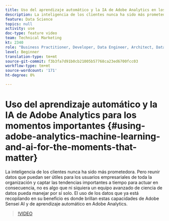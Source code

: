 ```yaml
---
title: Uso del aprendizaje automático y la IA de Adobe Analytics en los momentos importantes
description: La inteligencia de los clientes nunca ha sido más prometedora. Pero reunir datos que puedan ser útiles para los usuarios empresariales de toda la organización y captar las tendencias importantes a tiempo para actuar en consecuencia, no es algo que ni siquiera un equipo avanzado de ciencia de datos pueda manejar por sí solo. El uso de los datos que ya está recopilando en su beneficio es donde brillan estas capacidades de Adobe Sensei AI y de aprendizaje automático en Adobe Analytics.
feature: Data Science
topics: null
activity: use
doc-type: feature video
team: Technical Marketing
kt: 2340
role: "Business Practitioner, Developer, Data Engineer, Architect, Data Architect, Administrator, Leader"
level: Beginner
translation-type: tm+mt
source-git-commit: f3b3fa7d91b0cb21005b57768ca23ed6700fcc03
workflow-type: tm+mt
source-wordcount: '171'
ht-degree: 0%

---
```



# Uso del aprendizaje automático y la IA de Adobe Analytics para los momentos importantes {#using-adobe-analytics-machine-learning-and-ai-for-the-moments-that-matter}

La inteligencia de los clientes nunca ha sido más prometedora. Pero reunir datos que puedan ser útiles para los usuarios empresariales de toda la organización y captar las tendencias importantes a tiempo para actuar en consecuencia, no es algo que ni siquiera un equipo avanzado de ciencia de datos pueda manejar por sí solo. El uso de los datos que ya está recopilando en su beneficio es donde brillan estas capacidades de Adobe Sensei AI y de aprendizaje automático en Adobe Analytics.

>[!VIDEO](https://video.tv.adobe.com/v/25837/?quality=12)
